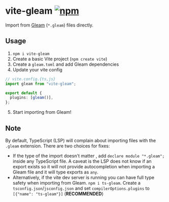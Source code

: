 # vite-gleam [![npm](https://img.shields.io/npm/v/vite-gleam)](https://npmjs.com/package/vite-gleam)

Import from [Gleam](https://gleam.run/) (`*.gleam`) files directly.

## Usage

1. `npm i vite-gleam`
2. Create a basic Vite project (`npm create vite`)
3. Create a `gleam.toml` and add Gleam dependencies
4. Update your vite config

```ts
// vite.config.{ts,js}
import gleam from "vite-gleam";

export default {
  plugins: [gleam()],
};
```

5. Start importing from Gleam!

## Note

By default, TypeScript (LSP) will complain about importing files with the `.gleam` extension. There are two choices for fixes:

- If the type of the import doesn't matter , add `declare module "*.gleam";` inside any TypeScript file. A caveat is the LSP does not know if an export exists so it will not provide autocompletion when importing a Gleam file and it will type exports as `any`.
- Alternatively, if the vite dev server is running you can have full type safety when importing from Gleam. `npm i ts-gleam`. Create a `tsconfig.json`/`jsconfig.json` and set `compilerOptions.plugins` to `[{"name": "ts-gleam"}]` (**RECOMMENDED**)
